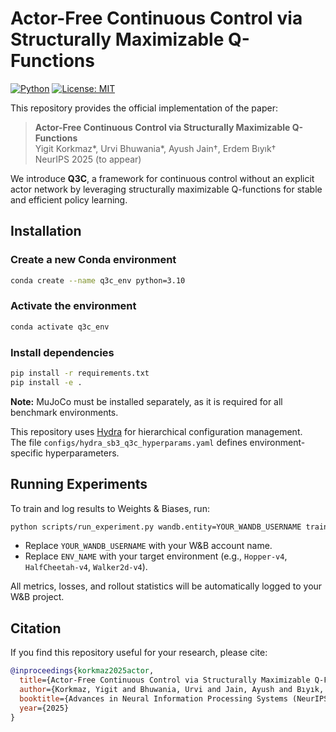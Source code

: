 # Actor-Free Continuous Control via Structurally Maximizable Q-Functions

[![Python](https://img.shields.io/badge/python-3.10%2B-blue.svg)](https://www.python.org/)
[![License: MIT](https://img.shields.io/badge/license-MIT-green.svg)](./LICENSE)
<!-- [![Paper](https://img.shields.io/badge/arXiv-2501.01234-b31b1b.svg)](https://arxiv.org/abs/2501.01234) -->

This repository provides the official implementation of the paper:

> **Actor-Free Continuous Control via Structurally Maximizable Q-Functions**  
> Yigit Korkmaz*, Urvi Bhuwania*, Ayush Jain†, Erdem Bıyık†  
> NeurIPS 2025 (to appear)

We introduce **Q3C**, a framework for continuous control without an explicit actor network by leveraging structurally maximizable Q-functions for stable and efficient policy learning.

## Installation

### Create a new Conda environment
```bash
conda create --name q3c_env python=3.10
```

### Activate the environment
```bash
conda activate q3c_env
```

### Install dependencies
```bash
pip install -r requirements.txt
pip install -e .
```

**Note:**  MuJoCo must be installed separately, as it is required for all benchmark environments.

This repository uses [Hydra](https://hydra.cc/) for hierarchical configuration management.  
The file `configs/hydra_sb3_q3c_hyperparams.yaml` defines environment-specific hyperparameters.


## Running Experiments

To train and log results to Weights & Biases, run:

```bash
python scripts/run_experiment.py wandb.entity=YOUR_WANDB_USERNAME train.environment=ENV_NAME
```

- Replace `YOUR_WANDB_USERNAME` with your W&B account name.  
- Replace `ENV_NAME` with your target environment (e.g., `Hopper-v4`, `HalfCheetah-v4`, `Walker2d-v4`).  

All metrics, losses, and rollout statistics will be automatically logged to your W&B project.


## Citation

If you find this repository useful for your research, please cite:

```bibtex
@inproceedings{korkmaz2025actor,
  title={Actor-Free Continuous Control via Structurally Maximizable Q-Functions},
  author={Korkmaz, Yigit and Bhuwania, Urvi and Jain, Ayush and Bıyık, Erdem},
  booktitle={Advances in Neural Information Processing Systems (NeurIPS)},
  year={2025}
}
```

